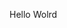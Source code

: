 Hello Wolrd
































































































































































































































































































































































































































































































































































































































































































































































































































































































































































































































































































































































































































































































































































































































































































































































































































































































































































































































































































































































































































































































































































































































































































































































































